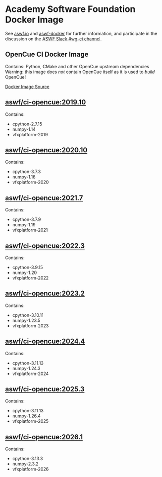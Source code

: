 <!--
Copyright (c) Contributors to the aswf-docker Project. All rights reserved.
SPDX-License-Identifier: Apache-2.0

Warning: this file is automatically generated from a template!
-->

# Academy Software Foundation Docker Image

See [aswf.io](https://aswf.io) and [aswf-docker](https://github.com/AcademySoftwareFoundation/aswf-docker)
for further information, and participate in the discussion on the
[ASWF Slack #wg-ci channel](https://academysoftwarefdn.slack.com/archives/C0169RX7MMK).

## OpenCue CI Docker Image

Contains: Python, CMake and other OpenCue upstream dependencies
Warning: this image does *not* contain OpenCue itself as it is used to *build* OpenCue!

[Docker Image Source](https://github.com/AcademySoftwareFoundation/aswf-docker/blob/main/ci-opencue/Dockerfile)

## [aswf/ci-opencue:2019.10](https://hub.docker.com/r/aswf/ci-opencue/tags?page=1&name=2019.10)

Contains:
* cpython-2.7.15
* numpy-1.14
* vfxplatform-2019

## [aswf/ci-opencue:2020.10](https://hub.docker.com/r/aswf/ci-opencue/tags?page=1&name=2020.10)

Contains:
* cpython-3.7.3
* numpy-1.16
* vfxplatform-2020

## [aswf/ci-opencue:2021.7](https://hub.docker.com/r/aswf/ci-opencue/tags?page=1&name=2021.7)

Contains:
* cpython-3.7.9
* numpy-1.19
* vfxplatform-2021

## [aswf/ci-opencue:2022.3](https://hub.docker.com/r/aswf/ci-opencue/tags?page=1&name=2022.3)

Contains:
* cpython-3.9.15
* numpy-1.20
* vfxplatform-2022

## [aswf/ci-opencue:2023.2](https://hub.docker.com/r/aswf/ci-opencue/tags?page=1&name=2023.2)

Contains:
* cpython-3.10.11
* numpy-1.23.5
* vfxplatform-2023

## [aswf/ci-opencue:2024.4](https://hub.docker.com/r/aswf/ci-opencue/tags?page=1&name=2024.4)

Contains:
* cpython-3.11.13
* numpy-1.24.3
* vfxplatform-2024

## [aswf/ci-opencue:2025.3](https://hub.docker.com/r/aswf/ci-opencue/tags?page=1&name=2025.3)

Contains:
* cpython-3.11.13
* numpy-1.26.4
* vfxplatform-2025

## [aswf/ci-opencue:2026.1](https://hub.docker.com/r/aswf/ci-opencue/tags?page=1&name=2026.1)

Contains:
* cpython-3.13.3
* numpy-2.3.2
* vfxplatform-2026

